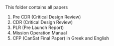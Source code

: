 This folder contains all papers 
1. Pre CDR (Critical Design Review)
2. CDR (Critical Design Review)
3. PLR (Pre Launch Report)
4. Mission Operation Manual
5. CFP (CanSat Final Paper) in Greek and English
